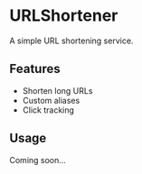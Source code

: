 # URLShortener

A simple URL shortening service.

## Features
- Shorten long URLs
- Custom aliases
- Click tracking

## Usage
Coming soon...
